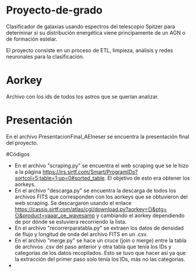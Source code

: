 # Proyecto-de-grado
Clasificador de galaxias usando espectros del telescopio Spitzer para determinar si su distribución energética viene principamente de un AGN o de formación estelar.

El proyecto consiste en un proceso de ETL, limpieza, análisis y redes neuronales para la clasificación.


# Aorkey
Archivo con los ids de todos los astros que se querían analizar.

# Presentación 
En el archivo PresentacionFinal_AElneser se encuentra la presentación final del proyecto. 

#Códigos

* En el archivo "scraping.py" se encuentra el web scraping que se le hizo a la página https://irs.sirtf.com/Smart/ProgramIDs?sortcol=5;table=1;up=0#sorted_table. El objetivo de esto era obtener los aorkeys.
* En el archivo "descarga.py" se encuentra la descarga de todos los archivos FITS que corresponden con los aorkeys que se obtuvieron del web scraping. Se descargaron usando el enlace https://cassis.sirtf.com/atlas/cgi/download.py?aorkey={}&ptg={}&product=yaaar_oe_wavesamp y cambiando el aorkey dependiendo de por dónde se estuviera recorriendo la lista.
* En el archivo "recorrerparatabla.py" se extraen los datos de densidad de flujo y longitud de onda del archivo FITS en un .csv.
* En el archivo "merge.py" se hace un cruce (join o merge) entre la tabla de archivos .csv del paso anterior y otra tabla que tenía los IDs y categorías de los datos recopilados. Esto se tuvo que hacer así ya que la extracción del primer paso solo tenía los IDs, más no las categorías.
* 
